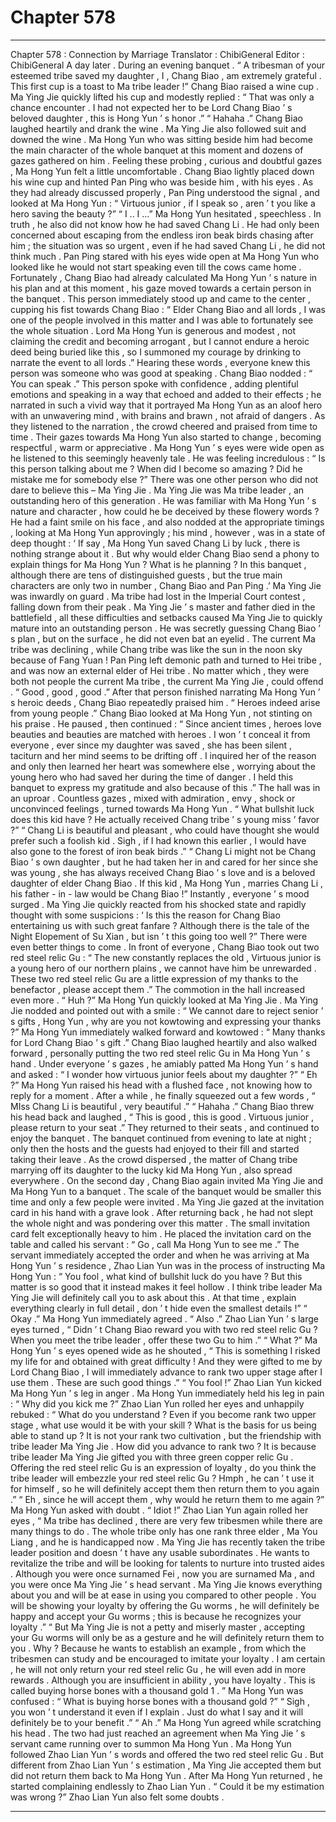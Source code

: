 
# Chapter 578


---

Chapter 578 : Connection by Marriage
Translator : ChibiGeneral Editor : ChibiGeneral
A day later .
During an evening banquet .
“ A tribesman of your esteemed tribe saved my daughter , I , Chang Biao , am extremely grateful . This first cup is a toast to Ma tribe leader !” Chang Biao raised a wine cup .
Ma Ying Jie quickly lifted his cup and modestly replied : “ That was only a chance encounter . I had not expected her to be Lord Chang Biao ’ s beloved daughter , this is Hong Yun ’ s honor .”
“ Hahaha .” Chang Biao laughed heartily and drank the wine .
Ma Ying Jie also followed suit and downed the wine .
Ma Hong Yun who was sitting beside him had become the main character of the whole banquet at this moment and dozens of gazes gathered on him .
Feeling these probing , curious and doubtful gazes , Ma Hong Yun felt a little uncomfortable .
Chang Biao lightly placed down his wine cup and hinted Pan Ping who was beside him , with his eyes .
As they had already discussed properly , Pan Ping understood the signal , and looked at Ma Hong Yun : “ Virtuous junior , if I speak so , aren ’ t you like a hero saving the beauty ?”
“ I .. I …” Ma Hong Yun hesitated , speechless .
In truth , he also did not know how he had saved Chang Li . He had only been concerned about escaping from the endless iron beak birds chasing after him ; the situation was so urgent , even if he had saved Chang Li , he did not think much .
Pan Ping stared with his eyes wide open at Ma Hong Yun who looked like he would not start speaking even till the cows came home .
Fortunately , Chang Biao had already calculated Ma Hong Yun ’ s nature in his plan and at this moment , his gaze moved towards a certain person in the banquet .
This person immediately stood up and came to the center , cupping his fist towards Chang Biao : “ Elder Chang Biao and all lords , I was one of the people involved in this matter and I was able to fortunately see the whole situation . Lord Ma Hong Yun is generous and modest , not claiming the credit and becoming arrogant , but I cannot endure a heroic deed being buried like this , so I summoned my courage by drinking to narrate the event to all lords .”
Hearing these words , everyone knew this person was someone who was good at speaking .
Chang Biao nodded : “ You can speak .”
This person spoke with confidence , adding plentiful emotions and speaking in a way that echoed and added to their effects ; he narrated in such a vivid way that it portrayed Ma Hong Yun as an aloof hero with an unwavering mind , with brains and brawn , not afraid of dangers .
As they listened to the narration , the crowd cheered and praised from time to time .
Their gazes towards Ma Hong Yun also started to change , becoming respectful , warm or appreciative .
Ma Hong Yun ’ s eyes were wide open as he listened to this seemingly heavenly tale . He was feeling incredulous : “ Is this person talking about me ? When did I become so amazing ? Did he mistake me for somebody else ?”
There was one other person who did not dare to believe this – Ma Ying Jie .
Ma Ying Jie was Ma tribe leader , an outstanding hero of this generation . He was familiar with Ma Hong Yun ’ s nature and character , how could he be deceived by these flowery words ?
He had a faint smile on his face , and also nodded at the appropriate timings , looking at Ma Hong Yun approvingly ; his mind , however , was in a state of deep thought : ‘ If say , Ma Hong Yun saved Chang Li by luck , there is nothing strange about it . But why would elder Chang Biao send a phony to explain things for Ma Hong Yun ? What is he planning ? In this banquet , although there are tens of distinguished guests , but the true main characters are only two in number , Chang Biao and Pan Ping .’
Ma Ying Jie was inwardly on guard .
Ma tribe had lost in the Imperial Court contest , falling down from their peak . Ma Ying Jie ’ s master and father died in the battlefield , all these difficulties and setbacks caused Ma Ying Jie to quickly mature into an outstanding person .
He was secretly guessing Chang Biao ’ s plan , but on the surface , he did not even bat an eyelid .
The current Ma tribe was declining , while Chang tribe was like the sun in the noon sky because of Fang Yuan ! Pan Ping left demonic path and turned to Hei tribe , and was now an external elder of Hei tribe .
No matter which , they were both not people the current Ma tribe , the current Ma Ying Jie , could offend .
“ Good , good , good .” After that person finished narrating Ma Hong Yun ’ s heroic deeds , Chang Biao repeatedly praised him .
“ Heroes indeed arise from young people .” Chang Biao looked at Ma Hong Yun , not stinting on his praise .
He paused , then continued : “ Since ancient times , heroes love beauties and beauties are matched with heroes . I won ’ t conceal it from everyone , ever since my daughter was saved , she has been silent , taciturn and her mind seems to be drifting off . I inquired her of the reason and only then learned her heart was somewhere else , worrying about the young hero who had saved her during the time of danger . I held this banquet to express my gratitude and also because of this .”
The hall was in an uproar .
Countless gazes , mixed with admiration , envy , shock or unconvinced feelings , turned towards Ma Hong Yun .
“ What bullshit luck does this kid have ? He actually received Chang tribe ’ s young miss ’ favor ?”
“ Chang Li is beautiful and pleasant , who could have thought she would prefer such a foolish kid . Sigh , if I had known this earlier , I would have also gone to the forest of iron beak birds .”
“ Chang Li might not be Chang Biao ’ s own daughter , but he had taken her in and cared for her since she was young , she has always received Chang Biao ’ s love and is a beloved daughter of elder Chang Biao . If this kid , Ma Hong Yun , marries Chang Li , his father - in - law would be Chang Biao !”
Instantly , everyone ’ s mood surged .
Ma Ying Jie quickly reacted from his shocked state and rapidly thought with some suspicions : ‘ Is this the reason for Chang Biao entertaining us with such great fanfare ? Although there is the tale of the Night Elopement of Su Xian , but isn ’ t this going too well ?”
There were even better things to come .
In front of everyone , Chang Biao took out two red steel relic Gu : “ The new constantly replaces the old , Virtuous junior is a young hero of our northern plains , we cannot have him be unrewarded . These two red steel relic Gu are a little expression of my thanks to the benefactor , please accept them .”
The commotion in the hall increased even more .
“ Huh ?” Ma Hong Yun quickly looked at Ma Ying Jie .
Ma Ying Jie nodded and pointed out with a smile : “ We cannot dare to reject senior ’ s gifts , Hong Yun , why are you not kowtowing and expressing your thanks ?”
Ma Hong Yun immediately walked forward and kowtowed : “ Many thanks for Lord Chang Biao ’ s gift .”
Chang Biao laughed heartily and also walked forward , personally putting the two red steel relic Gu in Ma Hong Yun ’ s hand .
Under everyone ’ s gazes , he amiably patted Ma Hong Yun ’ s hand and asked : “ I wonder how virtuous junior feels about my daughter ?”
“ Eh ?” Ma Hong Yun raised his head with a flushed face , not knowing how to reply for a moment . After a while , he finally squeezed out a few words , “ MIss Chang Li is beautiful , very beautiful .”
“ Hahaha .” Chang Biao threw his head back and laughed , “ This is good , this is good . Virtuous junior , please return to your seat .”
They returned to their seats , and continued to enjoy the banquet .
The banquet continued from evening to late at night ; only then the hosts and the guests had enjoyed to their fill and started taking their leave .
As the crowd dispersed , the matter of Chang tribe marrying off its daughter to the lucky kid Ma Hong Yun , also spread everywhere .
On the second day , Chang Biao again invited Ma Ying Jie and Ma Hong Yun to a banquet . The scale of the banquet would be smaller this time and only a few people were invited .
Ma Ying Jie gazed at the invitation card in his hand with a grave look .
After returning back , he had not slept the whole night and was pondering over this matter .
The small invitation card felt exceptionally heavy to him .
He placed the invitation card on the table and called his servant : “ Go , call Ma Hong Yun to see me .”
The servant immediately accepted the order and when he was arriving at Ma Hong Yun ’ s residence , Zhao Lian Yun was in the process of instructing Ma Hong Yun : “ You fool , what kind of bullshit luck do you have ? But this matter is so good that it instead makes it feel hollow . I think tribe leader Ma Ying Jie will definitely call you to ask about this . At that time , explain everything clearly in full detail , don ’ t hide even the smallest details !”
“ Okay .” Ma Hong Yun immediately agreed .
“ Also .” Zhao Lian Yun ’ s large eyes turned , “ Didn ’ t Chang Biao reward you with two red steel relic Gu ? When you meet the tribe leader , offer these two Gu to him .”
“ What ?” Ma Hong Yun ’ s eyes opened wide as he shouted , “ This is something I risked my life for and obtained with great difficulty ! And they were gifted to me by Lord Chang Biao , I will immediately advance to rank two upper stage after I use them . These are such good things .”
“ You fool !” Zhao Lian Yun kicked Ma Hong Yun ’ s leg in anger .
Ma Hong Yun immediately held his leg in pain : “ Why did you kick me ?”
Zhao Lian Yun rolled her eyes and unhappily rebuked : “ What do you understand ? Even if you become rank two upper stage , what use would it be with your skill ? What is the basis for us being able to stand up ? It is not your rank two cultivation , but the friendship with tribe leader Ma Ying Jie . How did you advance to rank two ? It is because tribe leader Ma Ying Jie gifted you with three green copper relic Gu . Offering the red steel relic Gu is an expression of loyalty , do you think the tribe leader will embezzle your red steel relic Gu ? Hmph , he can ’ t use it for himself , so he will definitely accept them then return them to you again .”
“ Eh , since he will accept them , why would he return them to me again ?” Ma Hong Yun asked with doubt .
“ Idiot !” Zhao Lian Yun again rolled her eyes , “ Ma tribe has declined , there are very few tribesmen while there are many things to do . The whole tribe only has one rank three elder , Ma You Liang , and he is handicapped now . Ma Ying Jie has recently taken the tribe leader position and doesn ’ t have any usable subordinates . He wants to revitalize the tribe and will be looking for talents to nurture into trusted aides . Although you were once surnamed Fei , now you are surnamed Ma , and you were once Ma Ying Jie ’ s head servant . Ma Ying Jie knows everything about you and will be at ease in using you compared to other people . You will be showing your loyalty by offering the Gu worms , he will definitely be happy and accept your Gu worms ; this is because he recognizes your loyalty .”
“ But Ma Ying Jie is not a petty and miserly master , accepting your Gu worms will only be as a gesture and he will definitely return them to you . Why ? Because he wants to establish an example , from which the tribesmen can study and be encouraged to imitate your loyalty . I am certain , he will not only return your red steel relic Gu , he will even add in more rewards . Although you are insufficient in ability , you have loyalty . This is called buying horse bones with a thousand gold 1 . ”
Ma Hong Yun was confused : “ What is buying horse bones with a thousand gold ?”
“ Sigh , you won ’ t understand it even if I explain . Just do what I say and it will definitely be to your benefit .”
“ Ah .” Ma Hong Yun agreed while scratching his head .
The two had just reached an agreement when Ma Ying Jie ’ s servant came running over to summon Ma Hong Yun .
Ma Hong Yun followed Zhao Lian Yun ’ s words and offered the two red steel relic Gu . But different from Zhao Lian Yun ’ s estimation , Ma Ying Jie accepted them but did not return them back to Ma Hong Yun .
After Ma Hong Yun returned , he started complaining endlessly to Zhao Lian Yun .
“ Could it be my estimation was wrong ?” Zhao Lian Yun also felt some doubts .

---

